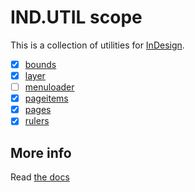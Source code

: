 # IND.UTIL scope

This is a collection of utilities for [InDesign](https://en.wikipedia.org/wiki/Adobe_InDesign).

  - [x] [bounds](bounds)  
  - [x] [layer](layer)  
  - [ ] [menuloader](menuloader)
  - [x] [pageitems](pageitems)  
  - [x] [pages](pages)  
  - [x] [rulers](rulers)  

## More info

Read [the docs](../../docs/README.md)

